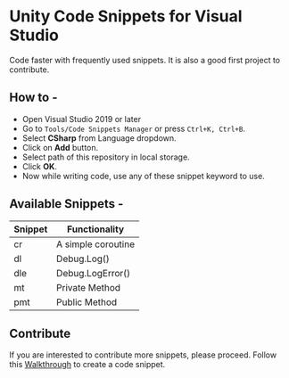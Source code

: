 # Unity Code Snippets for Visual Studio
Code faster with frequently used snippets. It is also a good first project to contribute. 

## How to - 
- Open Visual Studio 2019 or later
- Go to `Tools/Code Snippets Manager` or press `Ctrl+K, Ctrl+B`. 
- Select **CSharp** from Language dropdown. 
- Click on **Add** button. 
- Select path of this repository in local storage. 
- Click **OK**. 
- Now while writing code, use any of these snippet keyword to use. 

## Available Snippets - 
Snippet     | Functionality
------------|--------------
cr          | A simple coroutine
dl          | Debug.Log()
dle         | Debug.LogError()
mt          | Private Method
pmt         | Public Method

## Contribute
If you are interested to contribute more snippets, please proceed. Follow this [Walkthrough](https://docs.microsoft.com/en-us/visualstudio/ide/walkthrough-creating-a-code-snippet?view=vs-2022) to create a code snippet.  